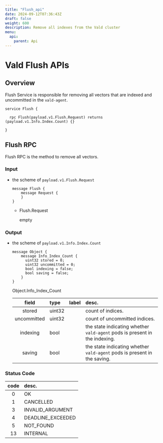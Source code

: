 ```yaml
---
title: "Flush_api"
date: 2024-09-12T07:36:43Z
draft: false
weight: 600
description: Remove all indexes from the Vald cluster
menu:
  api:
    parent: Api
---
```


# Vald Flush APIs

## Overview

Flush Service is responsible for removing all vectors that are indexed and uncommitted in the `vald-agent`.

```rpc
service Flush {

  rpc Flush(payload.v1.Flush.Request) returns (payload.v1.Info.Index.Count) {}

}
```

## Flush RPC

Flush RPC is the method to remove all vectors.

### Input

- the scheme of `payload.v1.Flush.Request`

  ```rpc
  message Flush {
      message Request {
      }
  }
  ```

  - Flush.Request

    empty

### Output

- the scheme of `payload.v1.Info.Index.Count`

  ```rpc
  message Object {
      message Info_Index_Count {
        uint32 stored = 0;
        uint32 uncommitted = 0;
        bool indexing = false;
        bool saving = false;
      }
  }
  ```

  Object.Info_Index_Count

  |    field    | type   | label | desc.                                                                      |
  | :---------: | :----- | :---- | :------------------------------------------------------------------------- |
  |   stored    | uint32 |       | count of indices.                                                          |
  | uncommitted | uint32 |       | count of uncommitted indices.                                              |
  |  indexing   | bool   |       | the state indicating whether `vald-agent` pods is present in the indexing. |
  |   saving    | bool   |       | the state indicating whether `vald-agent` pods is present in the saving.   |

### Status Code

| code | desc.             |
| :--: | :---------------- |
|  0   | OK                |
|  1   | CANCELLED         |
|  3   | INVALID_ARGUMENT  |
|  4   | DEADLINE_EXCEEDED |
|  5   | NOT_FOUND         |
|  13  | INTERNAL          |
